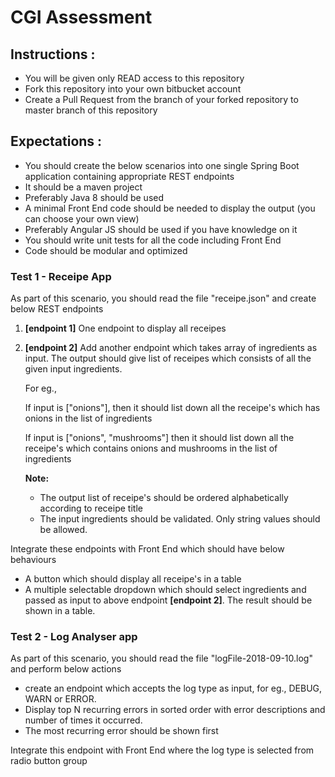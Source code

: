 # CGI Assessment

## Instructions :

- You will be given only READ access to this repository
- Fork this repository into your own bitbucket account
- Create a Pull Request from the branch of your forked repository to master branch of this repository

## Expectations :

- You should create the below scenarios into one single Spring Boot application containing appropriate REST endpoints
- It should be a maven project
- Preferably Java 8 should be used
- A minimal Front End code should be needed to display the output (you can choose your own view)
- Preferably Angular JS should be used if you have knowledge on it
- You should write unit tests for all the code including Front End
- Code should be modular and optimized

### Test 1 - Receipe App

As part of this scenario, you should read the file "receipe.json" and create below REST endpoints

1. **[endpoint 1]** One endpoint to display all receipes
2. **[endpoint 2]** Add another endpoint which takes array of ingredients as input. 
The output should give list of receipes which consists of all the given input ingredients.
        
    For eg., 
    
    If input is ["onions"], then it should list down all the receipe's which has onions in the list of ingredients
    
    If input is ["onions", "mushrooms"] then it should list down all the receipe's which contains onions and mushrooms in the list of ingredients

    **Note:** 
    - The output list of receipe's should be ordered alphabetically according to receipe title
    - The input ingredients should be validated. Only string values should be allowed.
    
Integrate these endpoints with Front End which should have below behaviours

- A button which should display all receipe's in a table
- A multiple selectable dropdown which should select ingredients and passed as input to above endpoint **[endpoint 2]**. The result should be shown in a table.

### Test 2 - Log Analyser app

As part of this scenario, you should read the file "logFile-2018-09-10.log" and perform below actions

- create an endpoint which accepts the log type as input, for eg., DEBUG, WARN or ERROR.
- Display top N recurring errors in sorted order with error descriptions and number of times it occurred. 
- The most recurring error should be shown first

Integrate this endpoint with Front End where the log type is selected from radio button group 
